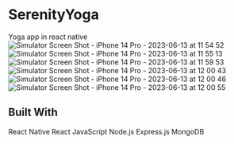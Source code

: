 # SerenityYoga
Yoga app in react native
![Simulator Screen Shot - iPhone 14 Pro - 2023-06-13 at 11 54 52](https://github.com/neomond/SerenityYoga/assets/92153363/3355d0fc-5d23-4215-8db0-a4c02628f58c)
![Simulator Screen Shot - iPhone 14 Pro - 2023-06-13 at 11 55 13](https://github.com/neomond/SerenityYoga/assets/92153363/c810ab18-54c2-4776-a1e6-34acb74152b6)
![Simulator Screen Shot - iPhone 14 Pro - 2023-06-13 at 11 59 53](https://github.com/neomond/SerenityYoga/assets/92153363/926ab2ef-0083-4a19-a5a0-b46dfcb7442a)
![Simulator Screen Shot - iPhone 14 Pro - 2023-06-13 at 12 00 43](https://github.com/neomond/SerenityYoga/assets/92153363/44d43a95-568a-4a54-8c6b-bca782f5d35f)
![Simulator Screen Shot - iPhone 14 Pro - 2023-06-13 at 12 00 46](https://github.com/neomond/SerenityYoga/assets/92153363/7fe07cb0-275a-4b84-8d70-35c87f5f7b57)
![Simulator Screen Shot - iPhone 14 Pro - 2023-06-13 at 12 00 55](https://github.com/neomond/SerenityYoga/assets/92153363/cc1f482b-37fe-4fe2-b990-f8ea6408c06e)

## Built With
React Native
React 
JavaScript
Node.js
Express.js
MongoDB
